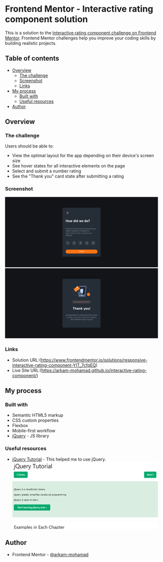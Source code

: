 # Frontend Mentor - Interactive rating component solution

This is a solution to the [Interactive rating component challenge on Frontend Mentor](https://www.frontendmentor.io/challenges/interactive-rating-component-koxpeBUmI). Frontend Mentor challenges help you improve your coding skills by building realistic projects. 

## Table of contents

- [Overview](#overview)
  - [The challenge](#the-challenge)
  - [Screenshot](#screenshot)
  - [Links](#links)
- [My process](#my-process)
  - [Built with](#built-with)
  - [Useful resources](#useful-resources)
- [Author](#author)

## Overview

### The challenge

Users should be able to:

- View the optimal layout for the app depending on their device's screen size
- See hover states for all interactive elements on the page
- Select and submit a number rating
- See the "Thank you" card state after submitting a rating

### Screenshot

![](./site_screenshot_1.png)
![](./site_screenshot_2.png)

### Links

- Solution URL:(https://www.frontendmentor.io/solutions/responsive-interactive-rating-component-YIT_7cfqEQ)
- Live Site URL:(https://arkam-mohamad.github.io/interactive-rating-component/)

## My process

### Built with

- Semantic HTML5 markup
- CSS custom properties
- Flexbox
- Mobile-first workflow
- [jQuery](https://jquery.com/) - JS library

### Useful resources

- [jQuery Tutorial](https://www.w3schools.com/jquery/default.asp) - This helped me to use jQuery.
![](./Capture.PNG)


## Author

- Frontend Mentor - [@arkam-mohamad](https://www.frontendmentor.io/profile/arkam-mohamad)
